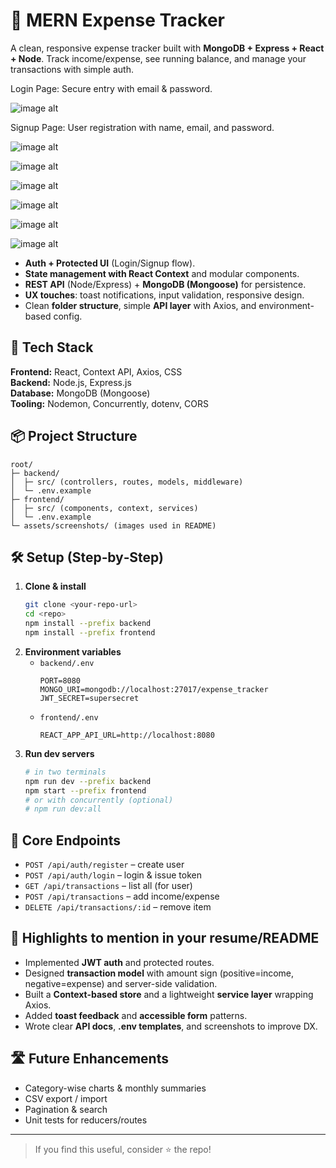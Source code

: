 # 💸 MERN Expense Tracker

A clean, responsive expense tracker built with **MongoDB + Express + React + Node**. Track income/expense, see running balance, and manage your transactions with simple auth.

Login Page: Secure entry with email & password.


![image alt](https://github.com/khushbu0130/Expense-Tracker-Application/blob/35e797ff46e86d35010a290e4f71b0b7a2295437/Screenshots/Login%20Page.jpg)



Signup Page: User registration with name, email, and password.


![image alt](https://github.com/khushbu0130/Expense-Tracker-Application/blob/07da98be72ed41b6f431248dd7d600bb321b3a25/Screenshots/Signup%20Page.jpg)



![image alt](https://github.com/khushbu0130/Expense-Tracker-Application/blob/a7d8bf44c43ab1ad9f541efa6225871ba16286cb/Screenshots/1.Dashboard.jpg)



![image alt](https://github.com/khushbu0130/Expense-Tracker-Application/blob/4e550f0edabc46e3c999c65d77d76efc6f7da947/Screenshots/2.Dashboard.jpg)



![image alt](https://github.com/khushbu0130/Expense-Tracker-Application/blob/4cba2ca8a70ab3df2ec51b271ddbb19f4e96d79f/Screenshots/Adding%20Expense.jpg)



![image alt](https://github.com/khushbu0130/Expense-Tracker-Application/blob/cb6509dce05b4664419350aa1bab6a90a11546f2/Screenshots/Backend%20Console.jpg)


![image alt](https://github.com/khushbu0130/Expense-Tracker-Application/blob/6767e1fde0352c106a6c9c9f10e0ab17079481fe/Screenshots/Transactions.jpg)




- **Auth + Protected UI** (Login/Signup flow).
- **State management with React Context** and modular components.
- **REST API** (Node/Express) + **MongoDB (Mongoose)** for persistence.
- **UX touches**: toast notifications, input validation, responsive design.
- Clean **folder structure**, simple **API layer** with Axios, and environment-based config.

## 🧱 Tech Stack
**Frontend:** React, Context API, Axios, CSS  
**Backend:** Node.js, Express.js  
**Database:** MongoDB (Mongoose)  
**Tooling:** Nodemon, Concurrently, dotenv, CORS

## 📦 Project Structure
```
root/
├─ backend/
│  ├─ src/ (controllers, routes, models, middleware)
│  └─ .env.example
├─ frontend/
│  ├─ src/ (components, context, services)
│  └─ .env.example
└─ assets/screenshots/ (images used in README)
```

## 🛠️ Setup (Step‑by‑Step)
1. **Clone & install**
   ```bash
   git clone <your-repo-url>
   cd <repo>
   npm install --prefix backend
   npm install --prefix frontend
   ```
2. **Environment variables**
   - `backend/.env`
     ```env
     PORT=8080
     MONGO_URI=mongodb://localhost:27017/expense_tracker
     JWT_SECRET=supersecret
     ```
   - `frontend/.env`
     ```env
     REACT_APP_API_URL=http://localhost:8080
     ```
3. **Run dev servers**
   ```bash
   # in two terminals
   npm run dev --prefix backend
   npm start --prefix frontend
   # or with concurrently (optional)
   # npm run dev:all
   ```

## 🔌 Core Endpoints
- `POST /api/auth/register` – create user  
- `POST /api/auth/login` – login & issue token  
- `GET /api/transactions` – list all (for user)  
- `POST /api/transactions` – add income/expense  
- `DELETE /api/transactions/:id` – remove item

## 📝 Highlights to mention in your resume/README
- Implemented **JWT auth** and protected routes.
- Designed **transaction model** with amount sign (positive=income, negative=expense) and server-side validation.
- Built a **Context-based store** and a lightweight **service layer** wrapping Axios.
- Added **toast feedback** and **accessible form** patterns.
- Wrote clear **API docs**, **.env templates**, and screenshots to improve DX.

## 🛣️ Future Enhancements
- Category-wise charts & monthly summaries
- CSV export / import
- Pagination & search
- Unit tests for reducers/routes

---

> If you find this useful, consider ⭐ the repo!
